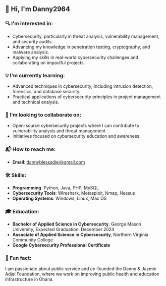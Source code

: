 <!---
Danny2964/Danny2964 is a ✨ special ✨ repository because its `README.md` (this file) appears on your GitHub profile.
You can click the Preview link to take a look at your changes.
--->

## 👋 Hi, I'm Danny2964

### 🔍 I'm interested in:
- Cybersecurity, particularly in threat analysis, vulnerability management, and security audits.
- Advancing my knowledge in penetration testing, cryptography, and malware analysis.
- Applying my skills in real-world cybersecurity challenges and collaborating on impactful projects.

### 💡 I'm currently learning:
- Advanced techniques in cybersecurity, including intrusion detection, forensics, and database security.
- Practical applications of cybersecurity principles in project management and technical analysis.

### 👥 I'm looking to collaborate on:
- Open-source cybersecurity projects where I can contribute to vulnerability analysis and threat management.
- Initiatives focused on cybersecurity education and awareness.

### 📬 How to reach me:
- **Email**: dannyblessadjei@gmail.com

### 🛠 Skills:
- **Programming**: Python, Java, PHP, MySQL
- **Cybersecurity Tools**: Wireshark, Metasploit, Nmap, Nessus
- **Operating Systems**: Windows, Linux, Mac OS

### 🎓 Education:
- **Bachelor of Applied Science in Cybersecurity**, George Mason University, Expected Graduation: December 2024
- **Associate of Applied Science in Cybersecurity**, Northern Virginia Community College
- **Google Cybersecurity Professional Certificate**

### 🌟 Fun fact:
I am passionate about public service and co-founded the Danny & Jazmin Adjei Foundation, where we work on improving public health and education infrastructure in Ghana.


<!---
Danny2964/Danny2964 is a ✨ special ✨ repository because its `README.md` (this file) appears on your GitHub profile.
You can click the Preview link to take a look at your changes.
--->
